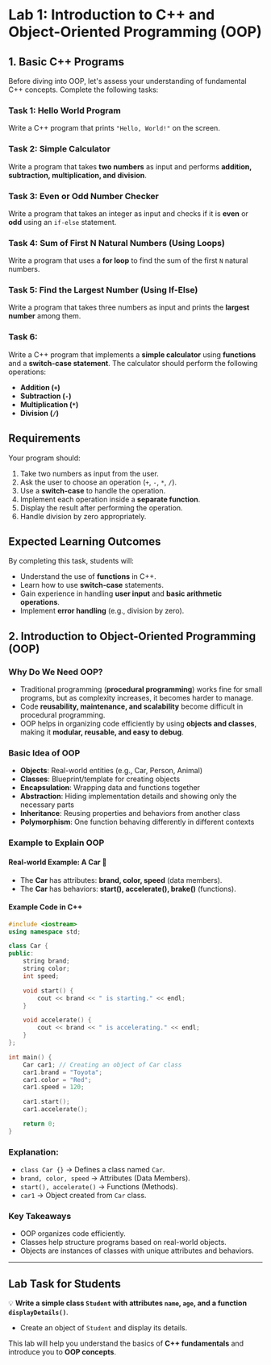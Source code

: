 # Lab 1: Introduction to C++ and Object-Oriented Programming (OOP)

## **1. Basic C++ Programs**
Before diving into OOP, let's assess your understanding of fundamental C++ concepts. Complete the following tasks:

### **Task 1: Hello World Program**
Write a C++ program that prints `"Hello, World!"` on the screen.

### **Task 2: Simple Calculator**
Write a program that takes **two numbers** as input and performs **addition, subtraction, multiplication, and division**.

### **Task 3: Even or Odd Number Checker**
Write a program that takes an integer as input and checks if it is **even** or **odd** using an `if-else` statement.

### **Task 4: Sum of First N Natural Numbers (Using Loops)**
Write a program that uses a **for loop** to find the sum of the first `N` natural numbers.

### **Task 5: Find the Largest Number (Using If-Else)**
Write a program that takes three numbers as input and prints the **largest number** among them.

### **Task 6:**
Write a C++ program that implements a **simple calculator** using **functions** and a **switch-case statement**. The calculator should perform the following operations:

- **Addition (`+`)**
- **Subtraction (`-`)**
- **Multiplication (`*`)**
- **Division (`/`)**

## Requirements
Your program should:

1. Take two numbers as input from the user.
2. Ask the user to choose an operation (`+`, `-`, `*`, `/`).
3. Use a **switch-case** to handle the operation.
4. Implement each operation inside a **separate function**.
5. Display the result after performing the operation.
6. Handle division by zero appropriately.

## Expected Learning Outcomes
By completing this task, students will:
- Understand the use of **functions** in C++.
- Learn how to use **switch-case** statements.
- Gain experience in handling **user input** and **basic arithmetic operations**.
- Implement **error handling** (e.g., division by zero).

## **2. Introduction to Object-Oriented Programming (OOP)**

### **Why Do We Need OOP?**
- Traditional programming (**procedural programming**) works fine for small programs, but as complexity increases, it becomes harder to manage.
- Code **reusability, maintenance, and scalability** become difficult in procedural programming.
- OOP helps in organizing code efficiently by using **objects and classes**, making it **modular, reusable, and easy to debug**.

### **Basic Idea of OOP**
- **Objects**: Real-world entities (e.g., Car, Person, Animal)
- **Classes**: Blueprint/template for creating objects
- **Encapsulation**: Wrapping data and functions together
- **Abstraction**: Hiding implementation details and showing only the necessary parts
- **Inheritance**: Reusing properties and behaviors from another class
- **Polymorphism**: One function behaving differently in different contexts

### **Example to Explain OOP**
#### **Real-world Example: A Car 🚗**
- The **Car** has attributes: **brand, color, speed** (data members).
- The **Car** has behaviors: **start(), accelerate(), brake()** (functions).

#### **Example Code in C++**
```cpp
#include <iostream>
using namespace std;

class Car {
public:
    string brand;
    string color;
    int speed;

    void start() {
        cout << brand << " is starting." << endl;
    }

    void accelerate() {
        cout << brand << " is accelerating." << endl;
    }
};

int main() {
    Car car1; // Creating an object of Car class
    car1.brand = "Toyota";
    car1.color = "Red";
    car1.speed = 120;

    car1.start();
    car1.accelerate();

    return 0;
}
```

### **Explanation:**
- `class Car {}` → Defines a class named `Car`.
- `brand, color, speed` → Attributes (Data Members).
- `start(), accelerate()` → Functions (Methods).
- `car1` → Object created from `Car` class.

### **Key Takeaways**
- OOP organizes code efficiently.
- Classes help structure programs based on real-world objects.
- Objects are instances of classes with unique attributes and behaviors.

---

## **Lab Task for Students**
💡 **Write a simple class `Student` with attributes `name`, `age`, and a function `displayDetails()`**.
- Create an object of `Student` and display its details.

This lab will help you understand the basics of **C++ fundamentals** and introduce you to **OOP concepts**.
